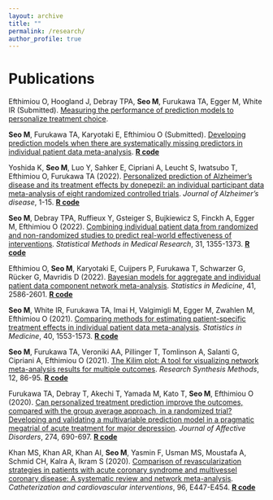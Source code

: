 ```yaml
---
layout: archive
title: ""
permalink: /research/
author_profile: true
---
```


# Publications

Efthimiou O, Hoogland J, Debray TPA, **Seo M**, Furukawa TA, Egger M, White IR (Submitted).
<ins>Measuring the performance of prediction models to personalize treatment choice</ins>.

**Seo M**, Furukawa TA, Karyotaki E, Efthimiou O (Submitted).
<ins>Developing prediction models when there are systematically missing predictors in individual patient 
data meta-analysis</ins>. **[R code](https://github.com/MikeJSeo/phd/tree/master/missing)**

Yoshida K, **Seo M**, Luo Y, Sahker E, Cipriani A, Leucht S, Iwatsubo T, Efthimiou O, Furukawa TA (2022).
<ins>Personalized prediction of Alzheimer’s disease and its treatment effects by donepezil: an individual participant data meta-analysis of eight randomized controlled trials</ins>.
<em> Journal of Alzheimer’s disease</em>, 1-15. **[R code](https://github.com/MikeJSeo/phd/tree/master/donepezil)**

**Seo M**, Debray TPA, Ruffieux Y, Gsteiger S, Bujkiewicz S, Finckh A, Egger M, Efthimiou O (2022).
<ins>[Combining individual patient data from randomized and non-randomized studies to predict
real-world effectiveness of interventions](https://journals.sagepub.com/doi/10.1177/09622802221090759)</ins>.
<em> Statistical Methods in Medical Research</em>, 31, 1355-1373. **[R code](https://github.com/MikeJSeo/phd/tree/master/ra)**

Efthimiou O, **Seo M**, Karyotaki E, Cuijpers P, Furukawa T, Schwarzer G, Rücker G, Mavridis D (2022).
<ins>[Bayesian models for aggregate and individual patient data component network meta-analysis](https://onlinelibrary.wiley.com/doi/10.1002/sim.9372)</ins>.
<em> Statistics in Medicine</em>, 41, 2586-2601. **[R code](https://github.com/esm-ispm-unibe-ch/Bayesian-CNMA)**

**Seo M**, White IR, Furukawa TA, Imai H, Valgimigli M, Egger M, Zwahlen M, Efthimiou O (2021). 
<ins>[Comparing methods for estimating patient-specific treatment effects in individual patient
data meta-analysis](https://onlinelibrary.wiley.com/doi/full/10.1002/sim.8859)</ins>.<em> Statistics in Medicine</em>, 40, 1553-1573. **[R code](https://github.com/MikeJSeo/phd/tree/master/shrinkage)**

**Seo M**, Furukawa TA, Veroniki AA, Pillinger T, Tomlinson A, Salanti G, Cipriani A, Efthimiou O (2021).
<ins>[The Kilim plot: A tool for visualizing network meta-analysis results for multiple outcomes](https://onlinelibrary.wiley.com/doi/abs/10.1002/jrsm.1428)</ins>.
<em> Research Synthesis Methods</em>, 12, 86-95. **[R code](https://github.com/MikeJSeo/phd/tree/master/kilim)**

Furukawa TA, Debray T, Akechi T, Yamada M, Kato T, **Seo M**, Efthimiou O (2020).
<ins>[Can personalized treatment prediction improve the outcomes, compared with the group average approach, in a randomized
trial? Developing and validating a multivariable prediction model in a pragmatic megatrial of acute
treatment for major depression](https://www.sciencedirect.com/science/article/abs/pii/S0165032720300975)</ins>. 
<em>Journal of Affective Disorders</em>, 274, 690-697. **[R code](https://github.com/MikeJSeo/phd/tree/master/sund)**

Khan MS, Khan AR, Khan AI, **Seo M**, Yasmin F, Usman MS, Moustafa A, Schmid CH, Kalra A, Ikram S (2020).
<ins>[Comparison of revascularization strategies in patients with acute coronary syndrome and
multivessel coronary disease: A systematic review and network meta-analysis](https://onlinelibrary.wiley.com/doi/abs/10.1002/ccd.28855)</ins>. 
<em>Catheterization and cardiovascular interventions</em>, 96, E447-E454. **[R code](https://github.com/MikeJSeo/phd/tree/master/revascularization)**